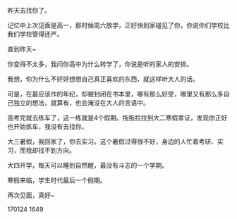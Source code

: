 昨天去找你了。

记忆中上次见面是高一，那时候周六放学，正好快到家碰见了你，你说你们学校比我们学校管得还严。

直到昨天~

你变得不太多，我问你高中为什么转学了，你说是听的家人的安排。

我想，你为什么不好好想想自己真正喜欢的东西，就这样听大人的话。

可是，在最应该作的年纪，却被封闭在书本里，哪有那么好受，哪里又有那么多自己独立的想法，就算有，也会淹没在大人的言语中。

高考完就去练车了，这一练就是4个假期。拖拖拉拉到大二寒假拿证，发现你正好也开始练车，我没有去找你。

大三暑假，我回家了，你去实习。这个暑假过得很不好，身边的人忙着考研、实习，而我却找不到方向。

大四开学，每天可以睡到自然醒，最没有斗志的一个学期。

寒假来临，学生时代最后一个假期。

再次见面，真好~

170124 1649